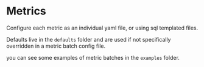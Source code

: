 # Metrics

Configure each metric as an individual yaml file, or using sql templated files.

Defaults live in the `defaults` folder and are used if not specifically overridden in a metric batch config file.

you can see some examples of metric batches in the `examples` folder.
